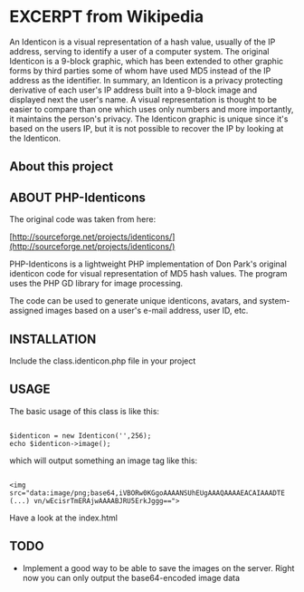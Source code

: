 # EXCERPT from Wikipedia

An Identicon is a visual representation of a hash value, usually of the
IP address, serving to identify a user of a computer system. The
original Identicon is a 9-block graphic, which has been extended to
other graphic forms by third parties some of whom have used MD5 instead
of the IP address as the identifier. In summary, an Identicon is a
privacy protecting derivative of each user's IP address built into a
9-block image and displayed next the user's name. A visual
representation is thought to be easier to compare than one which uses
only numbers and more importantly, it maintains the person's privacy.
The Identicon graphic is unique since it's based on the users IP, but
it is not possible to recover the IP by looking at the Identicon.

## About this project




## ABOUT PHP-Identicons


The original code was taken from here:

[http://sourceforge.net/projects/identicons/](http://sourceforge.net/projects/identicons/)

PHP-Identicons is a lightweight PHP implementation of Don Park's
original identicon code for visual representation of MD5 hash values.
The program uses the PHP GD library for image processing.

The code can be used to generate unique identicons, avatars, and
system-assigned images based on a user's e-mail address, user ID, etc.


## INSTALLATION

Include the class.identicon.php file in your project


## USAGE

The basic usage of this class is like this:

```

$identicon = new Identicon('',256);
echo $identicon->image();

```

which will output something an image tag like this:

```

<img src="data:image/png;base64,iVBORw0KGgoAAAANSUhEUgAAAQAAAAEACAIAAADTE (...) vn/wEcisrTmERAjwAAAABJRU5ErkJggg==">

```


Have a look at the index.html

## TODO

* Implement a good way to be able to save the images on the server. Right now you can only output the base64-encoded image data

